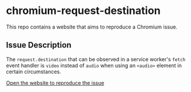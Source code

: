 # chromium-request-destination

This repo contains a website that aims to reproduce a Chromium issue.

## Issue Description

The `request.destination` that can be observed in a service worker's `fetch` event handler is `video` instead of `audio` when using an `<audio>` element in certain circumstances.

[Open the website to reproduce the issue](https://teggno.github.io/chromium-request-destination/)
